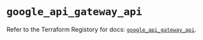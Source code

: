 # `google_api_gateway_api`

Refer to the Terraform Registory for docs: [`google_api_gateway_api`](https://www.terraform.io/docs/providers/google-beta/r/google_api_gateway_api).
